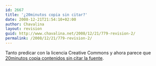 ```yaml
---
id: 2667
title: '¿20minutos copia sin citar?'
date: 2008-12-21T21:54:10+02:00
author: Chavalina
layout: revision
guid: http://www.chavalina.net/2008/12/21/779-revision-2/
permalink: /2008/12/21/779-revision-2/
---
```

Tanto predicar con la licencia Creative Commons y ahora parece que <a href="http://www.fotomurcia.com.es/2006/12/21/20minutos-una-panda-de-sinverguenzas/" target="_blank">20minutos copia contenidos sin citar la fuente</a>.